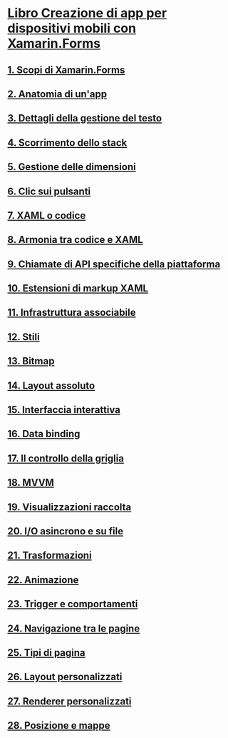 # [Libro Creazione di app per dispositivi mobili con Xamarin.Forms](index.md)
## [1. Scopi di Xamarin.Forms](summaries/chapter01.md)
## [2. Anatomia di un'app](summaries/chapter02.md)
## [3. Dettagli della gestione del testo](summaries/chapter03.md)
## [4. Scorrimento dello stack](summaries/chapter04.md)
## [5. Gestione delle dimensioni](summaries/chapter05.md)
## [6. Clic sui pulsanti](summaries/chapter06.md)
## [7. XAML o codice](summaries/chapter07.md)
## [8. Armonia tra codice e XAML](summaries/chapter08.md)
## [9. Chiamate di API specifiche della piattaforma](summaries/chapter09.md)
## [10. Estensioni di markup XAML](summaries/chapter10.md)
## [11. Infrastruttura associabile](summaries/chapter11.md)
## [12. Stili](summaries/chapter12.md)
## [13. Bitmap](summaries/chapter13.md)
## [14. Layout assoluto](summaries/chapter14.md)
## [15. Interfaccia interattiva](summaries/chapter15.md)
## [16. Data binding](summaries/chapter16.md)
## [17. Il controllo della griglia](summaries/chapter17.md)
## [18. MVVM](summaries/chapter18.md)
## [19. Visualizzazioni raccolta](summaries/chapter19.md)
## [20. I/O asincrono e su file](summaries/chapter20.md)
## [21. Trasformazioni](summaries/chapter21.md)
## [22. Animazione](summaries/chapter22.md)
## [23. Trigger e comportamenti](summaries/chapter23.md)
## [24. Navigazione tra le pagine](summaries/chapter24.md)
## [25. Tipi di pagina](summaries/chapter25.md)
## [26. Layout personalizzati](summaries/chapter26.md)
## [27. Renderer personalizzati](summaries/chapter27.md)
## [28. Posizione e mappe](summaries/chapter28.md)
